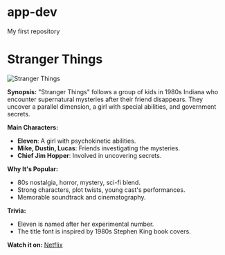 # app-dev
My first repository
# Stranger Things

![Stranger Things](https://via.placeholder.com/600x300)

**Synopsis:**
"Stranger Things" follows a group of kids in 1980s Indiana who encounter supernatural mysteries after their friend disappears. They uncover a parallel dimension, a girl with special abilities, and government secrets.

**Main Characters:**
- **Eleven**: A girl with psychokinetic abilities.
- **Mike, Dustin, Lucas**: Friends investigating the mysteries.
- **Chief Jim Hopper**: Involved in uncovering secrets.

**Why It's Popular:**
- 80s nostalgia, horror, mystery, sci-fi blend.
- Strong characters, plot twists, young cast's performances.
- Memorable soundtrack and cinematography.

**Trivia:**
- Eleven is named after her experimental number.
- The title font is inspired by 1980s Stephen King book covers.

**Watch it on:** [Netflix](https://www.netflix.com/title/80057281)
